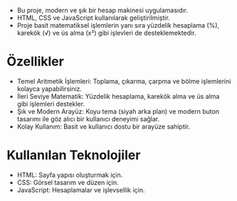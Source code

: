 - Bu proje, modern ve şık bir hesap makinesi uygulamasıdır.
- HTML, CSS ve JavaScript kullanılarak geliştirilmiştir.
- Proje basit matematiksel işlemlerin yanı sıra yüzdelik hesaplama (%), karekök (√) ve üs alma (x²) gibi işlevleri de desteklemektedir. 

# Özellikler
- Temel Aritmetik İşlemleri: Toplama, çıkarma, çarpma ve bölme işlemlerini kolayca yapabilirsiniz.
- İleri Seviye Matematik: Yüzdelik hesaplama, karekök alma ve üs alma gibi işlemleri destekler.
- Şık ve Modern Arayüz: Koyu tema (siyah arka plan) ve modern buton tasarımı ile göz alıcı bir kullanıcı deneyimi sağlar.
- Kolay Kullanım: Basit ve kullanıcı dostu bir arayüze sahiptir.

# Kullanılan Teknolojiler
- HTML: Sayfa yapısı oluşturmak için.
- CSS: Görsel tasarım ve düzen için.
- JavaScript: Hesaplamalar ve işlevsellik için.
